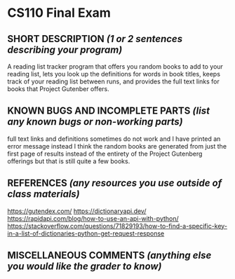 # CS110 Final Exam

## SHORT DESCRIPTION *(1 or 2 sentences describing your program)*
A reading list tracker program that offers you random books to add to your reading list, lets you look up the definitions for words in book titles, keeps track of your reading list between runs, and provides the full text links for books that Project Gutenber offers.

## KNOWN BUGS AND INCOMPLETE PARTS *(list any known bugs or non-working parts)*
full text links and definitions sometimes do not work and I have printed an error message instead
I think the random books are generated from just the first page of results instead of the entirety of the Project Gutenberg offerings but that is still quite a few books. 

## REFERENCES *(any resources you use outside of class materials)*
https://gutendex.com/
https://dictionaryapi.dev/ 
https://rapidapi.com/blog/how-to-use-an-api-with-python/ 
https://stackoverflow.com/questions/71829193/how-to-find-a-specific-key-in-a-list-of-dictionaries-python-get-request-response



## MISCELLANEOUS COMMENTS *(anything else you would like the grader to know)*
